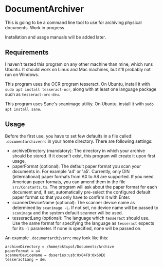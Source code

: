 # DocumentArchiver

This is going to be a command line tool to use for archiving physical documents. Work in progress.

Installation and usage manuals will be added later.

## Requirements

I haven't tested this program on any other machine than mine, which runs Ubuntu. It should work on Linux and Mac machines, but it'll probably not run on Windows.

This program uses the OCR program tesseract. On Ubuntu, install it with `sudo apt install tesseract-ocr`, along with at least one language package such as `tesseract-orc-deu`.

This program uses Sane's scanimage utility. On Ubuntu, install it with `sudo apt install sane`.

## Usage

Before the first use, you have to set few defaults in a file called `.documentarchiverrc` in your home directory. There are following settings:

- archiveDirectory (mandatory): The directory in which your archive should be stored. If it doesn't exist, this program will create it upon first usage.
- paperFormat (optional): The default paper format you scan your documents in. For example 'a4' or 'a5'. Currently, only DIN (international) paper formats from A0 to A8 are supported. If you need American paper formats, you can amend them in the file `src/Constants.ts`. The program will ask about the paper format for each document and, if set, automatically pre-select the configured default paper format so that you only have to confirm it with Enter.
- scannerDeviceName (optional): The scanner device name as determined by `scanimage -L`. If not set, no device name will be passed to `scanimage` and the system default scanner will be used.
- tesseractLang (optional): The language which `tesseract` should use. Use the same format for specifying the language as `tesseract` expects for its `-l` parameter. If none is specified, none will be passed on.

An example `.documentarchiverrc` may look like this:

```
archiveDirectory = /home/oktupol/Documents/Archive
paperFormat = a4
scannerDeviceName = dsseries:usb:0x04F9:0x60E0
tesseractLang = deu
```